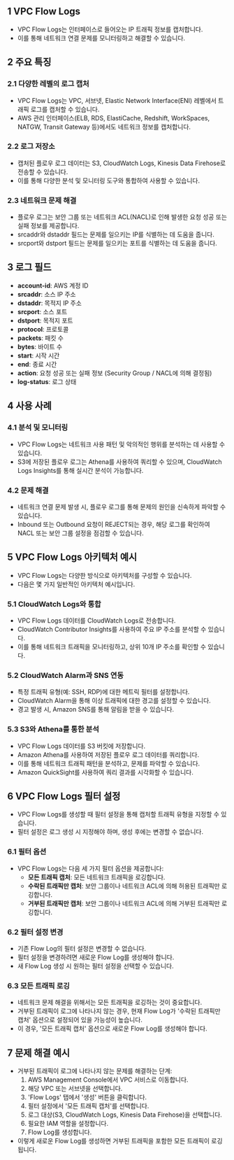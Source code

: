 ## 1 VPC Flow Logs

- VPC Flow Logs는 인터페이스로 들어오는 IP 트래픽 정보를 캡처합니다.
- 이를 통해 네트워크 연결 문제를 모니터링하고 해결할 수 있습니다.



## 2 주요 특징
### 2.1 다양한 레벨의 로그 캡처

- VPC Flow Logs는 VPC, 서브넷, Elastic Network Interface(ENI) 레벨에서 트래픽 로그를 캡처할 수 있습니다.
- AWS 관리 인터페이스(ELB, RDS, ElastiCache, Redshift, WorkSpaces, NATGW, Transit Gateway 등)에서도 네트워크 정보를 캡처합니다.



### 2.2 로그 저장소

- 캡처된 플로우 로그 데이터는 S3, CloudWatch Logs, Kinesis Data Firehose로 전송할 수 있습니다.
- 이를 통해 다양한 분석 및 모니터링 도구와 통합하여 사용할 수 있습니다.



### 2.3 네트워크 문제 해결

- 플로우 로그는 보안 그룹 또는 네트워크 ACL(NACL)로 인해 발생한 요청 성공 또는 실패 정보를 제공합니다.
- srcaddr와 dstaddr 필드는 문제를 일으키는 IP를 식별하는 데 도움을 줍니다.
- srcport와 dstport 필드는 문제를 일으키는 포트를 식별하는 데 도움을 줍니다.



## 3 로그 필드

- **account-id**: AWS 계정 ID
- **srcaddr**: 소스 IP 주소
- **dstaddr**: 목적지 IP 주소
- **srcport**: 소스 포트
- **dstport**: 목적지 포트
- **protocol**: 프로토콜
- **packets**: 패킷 수
- **bytes**: 바이트 수
- **start**: 시작 시간
- **end**: 종료 시간
- **action**: 요청 성공 또는 실패 정보 (Security Group / NACL에 의해 결정됨)
- **log-status**: 로그 상태



## 4 사용 사례
### 4.1 분석 및 모니터링

- VPC Flow Logs는 네트워크 사용 패턴 및 악의적인 행위를 분석하는 데 사용할 수 있습니다.
- S3에 저장된 플로우 로그는 Athena를 사용하여 쿼리할 수 있으며, CloudWatch Logs Insights를 통해 실시간 분석이 가능합니다.



### 4.2 문제 해결

- 네트워크 연결 문제 발생 시, 플로우 로그를 통해 문제의 원인을 신속하게 파악할 수 있습니다.
- Inbound 또는 Outbound 요청이 REJECT되는 경우, 해당 로그를 확인하여 NACL 또는 보안 그룹 설정을 점검할 수 있습니다.



## 5 VPC Flow Logs 아키텍처 예시

- VPC Flow Logs는 다양한 방식으로 아키텍처를 구성할 수 있습니다.
- 다음은 몇 가지 일반적인 아키텍처 예시입니다.



### 5.1 CloudWatch Logs와 통합

- VPC Flow Logs 데이터를 CloudWatch Logs로 전송합니다.
- CloudWatch Contributor Insights를 사용하여 주요 IP 주소를 분석할 수 있습니다.
- 이를 통해 네트워크 트래픽을 모니터링하고, 상위 10개 IP 주소를 확인할 수 있습니다.



### 5.2 CloudWatch Alarm과 SNS 연동

- 특정 트래픽 유형(예: SSH, RDP)에 대한 메트릭 필터를 설정합니다.
- CloudWatch Alarm을 통해 이상 트래픽에 대한 경고를 설정할 수 있습니다.
- 경고 발생 시, Amazon SNS를 통해 알림을 받을 수 있습니다.



### 5.3 S3와 Athena를 통한 분석

- VPC Flow Logs 데이터를 S3 버킷에 저장합니다.
- Amazon Athena를 사용하여 저장된 플로우 로그 데이터를 쿼리합니다.
- 이를 통해 네트워크 트래픽 패턴을 분석하고, 문제를 파악할 수 있습니다.
- Amazon QuickSight를 사용하여 쿼리 결과를 시각화할 수 있습니다.



## 6 VPC Flow Logs 필터 설정

- VPC Flow Logs를 생성할 때 필터 설정을 통해 캡처할 트래픽 유형을 지정할 수 있습니다.
- 필터 설정은 로그 생성 시 지정해야 하며, 생성 후에는 변경할 수 없습니다.



### 6.1 필터 옵션

- VPC Flow Logs는 다음 세 가지 필터 옵션을 제공합니다:
  - **모든 트래픽 캡처**: 모든 네트워크 트래픽을 로깅합니다.
  - **수락된 트래픽만 캡처**: 보안 그룹이나 네트워크 ACL에 의해 허용된 트래픽만 로깅합니다.
  - **거부된 트래픽만 캡처**: 보안 그룹이나 네트워크 ACL에 의해 거부된 트래픽만 로깅합니다.



### 6.2 필터 설정 변경

- 기존 Flow Log의 필터 설정은 변경할 수 없습니다.
- 필터 설정을 변경하려면 새로운 Flow Log를 생성해야 합니다.
- 새 Flow Log 생성 시 원하는 필터 설정을 선택할 수 있습니다.



### 6.3 모든 트래픽 로깅

- 네트워크 문제 해결을 위해서는 모든 트래픽을 로깅하는 것이 중요합니다.
- 거부된 트래픽이 로그에 나타나지 않는 경우, 현재 Flow Log가 '수락된 트래픽만 캡처' 옵션으로 설정되어 있을 가능성이 높습니다.
- 이 경우, '모든 트래픽 캡처' 옵션으로 새로운 Flow Log를 생성해야 합니다.



## 7 문제 해결 예시

- 거부된 트래픽이 로그에 나타나지 않는 문제를 해결하는 단계:
  1. AWS Management Console에서 VPC 서비스로 이동합니다.
  2. 해당 VPC 또는 서브넷을 선택합니다.
  3. 'Flow Logs' 탭에서 '생성' 버튼을 클릭합니다.
  4. 필터 설정에서 '모든 트래픽 캡처'를 선택합니다.
  5. 로그 대상(S3, CloudWatch Logs, Kinesis Data Firehose)을 선택합니다.
  6. 필요한 IAM 역할을 설정합니다.
  7. Flow Log를 생성합니다.
- 이렇게 새로운 Flow Log를 생성하면 거부된 트래픽을 포함한 모든 트래픽이 로깅됩니다.
